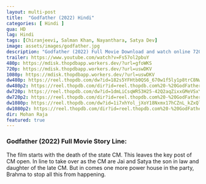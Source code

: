 ```yaml
---
layout: multi-post
title:  "Godfather (2022) Hindi"
categories: [ Hindi ]
qua: HD
lag: Hindi
tags: [Chiranjeevi, Salman Khan, Nayanthara, Satya Dev]
image: assets/images/godfather.jpg
description: "Godfather (2022) Full Movie Download and watch online 720p low file size 500 mb."
trailer: https://www.youtube.com/watch?v=Fs57ol2pbuY
480p: https://mdisk.thopdbapp.workers.dev/?url=gfoWKS
720p: https://mdisk.thopdbapp.workers.dev/?url=uswDKV
1080p: https://mdisk.thopdbapp.workers.dev/?url=uswDKV
dw480p: https://reel.thopdb.com/dw?id=182s5YFHtb0QS6_670w1f5ly1p8trC8Nw
dw480p2: https://reel.thopdb.com/dir?id=reel.thopdb.com%20-%20GodFather%20(2022)%20Hindi%20Dubbed%20Full%20Movie%20HD%20480p.mkv
dw720p: https://reel.thopdb.com/dw?id=1dmLiCsqWR53H25-42Q2aqZixxGMeVSxY
dw720p2: https://reel.thopdb.com/dir?id=reel.thopdb.com%20-%20GodFather%20(2022)%20Hindi%20Dubbed%20Full%20Movie%20HD%20720p.mkv
dw1080p: https://reel.thopdb.com/dw?id=1i7xhYol_jXoY18Nxmx17hCZnL_kZxQlZ
dw1080p2: https://reel.thopdb.com/dir?id=reel.thopdb.com%20-%20GodFather%20(2022)%20Hindi%20Dubbed%20Full%20Movie%20HEVC%201080p.mkv
dir: Mohan Raja
featured: true
---
```


### Godfather (2022) Full Movie Story Line:
The film starts with the death of the state CM. This leaves the key post of CM open. In line to take over as the CM are Jai and Satya the son in law and daughter of the late CM. But in comes one more power house in the party, Brahma to stop all this from happening.

